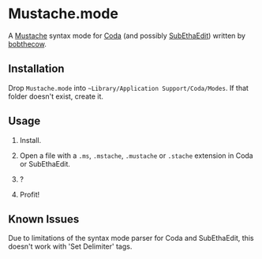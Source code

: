 Mustache.mode
=============

A [Mustache](http://mustache.github.com) syntax mode for [Coda](http://panic.com/coda)
(and possibly [SubEthaEdit](http://www.codingmonkeys.de/subethaedit)) written by
[bobthecow](http://github.com/bobthecow).



Installation
------------

Drop `Mustache.mode` into `~Library/Application Support/Coda/Modes`. If that folder
doesn't exist, create it.



Usage
-----

 1. Install.

 2. Open a file with a `.ms`, `.mstache`, `.mustache` or `.stache` extension in Coda or SubEthaEdit.

 3. ?

 4. Profit!



Known Issues
------------

Due to limitations of the syntax mode parser for Coda and SubEthaEdit, this doesn't work
with 'Set Delimiter' tags.